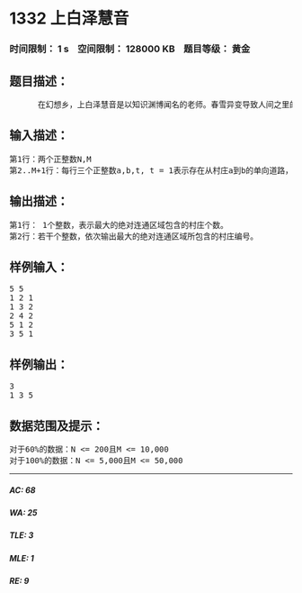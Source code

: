 # 1332 上白泽慧音   
### 时间限制： 1 s&nbsp;&nbsp;&nbsp;&nbsp;空间限制： 128000 KB&nbsp;&nbsp;&nbsp;&nbsp;题目等级： 黄金  
## 题目描述：  

<pre>
      在幻想乡，上白泽慧音是以知识渊博闻名的老师。春雪异变导致人间之里的很多道路都被大雪堵塞，使有的学生不能顺利地到达慧音所在的村庄。因此慧音决定换一个能够聚集最多人数的村庄作为新的教学地点。人间之里由N个村庄（编号为1..N）和M条道路组成，道路分为两种一种为单向通行的，一种为双向通行的，分别用1和2来标记。如果存在由村庄A到达村庄B的通路，那么我们认为可以从村庄A到达村庄B，记为(A,B)。当(A,B)和(B,A)同时满足时，我们认为A,B是绝对连通的，记为<A,B>。绝对连通区域是指一个村庄的集合，在这个集合中任意两个村庄X,Y都满足<X,Y>。现在你的任务是，找出最大的绝对连通区域，并将这个绝对连通区域的村庄按编号依次输出。若存在两个最大的，输出字典序最小的，比如当存在1,3,4和2,5,6这两个最大连通区域时，输出的是1,3,4。 
</pre>
  
  
## 输入描述：  

<pre>
第1行：两个正整数N,M
第2..M+1行：每行三个正整数a,b,t, t = 1表示存在从村庄a到b的单向道路，t = 2表示村庄a,b之间存在双向通行的道路。保证每条道路只出现一次。
</pre>
  
  
## 输出描述：  

<pre>
第1行： 1个整数，表示最大的绝对连通区域包含的村庄个数。
第2行：若干个整数，依次输出最大的绝对连通区域所包含的村庄编号。
</pre>
  
  
## 样例输入：  

<pre>
5 5
1 2 1
1 3 2
2 4 2
5 1 2
3 5 1
</pre>
  
  
## 样例输出：  

<pre>
3
1 3 5
</pre>
  
  
## 数据范围及提示：  

<pre>
对于60%的数据：N <= 200且M <= 10,000
对于100%的数据：N <= 5,000且M <= 50,000
</pre>
  
  
***  

##### AC: 68  
##### WA: 25  
##### TLE: 3  
##### MLE: 1  
##### RE: 9  
